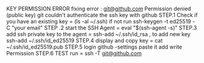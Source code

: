 KEY PERMISSION ERROR 
fixing error : git@github.com Permission denied (public key)
git couldn't authenticate the ssh key with github 
STEP.1
Check if you have an existing key = (ls -al ~/.ssh) if not run ssh-keygen -t ed25519 -C "your email"
STEP .2
start the SSH Agent = eval "$(ssh-agent -s)"
STEP.3
add ssh private key to the agent = ssh-add ~/.ssh/id_rsa , to add new key ssh-add ~/.ssh/id_ed25519
STEP.4
display and copy key = cat ~/.ssh/id_ed25519.pub
STEP.5 
login github -settings paste it add write Permission 
STEP.6
TEST run = ssh -T git@github.com